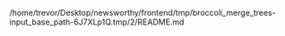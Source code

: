 /home/trevor/Desktop/newsworthy/frontend/tmp/broccoli_merge_trees-input_base_path-6J7XLp1Q.tmp/2/README.md
